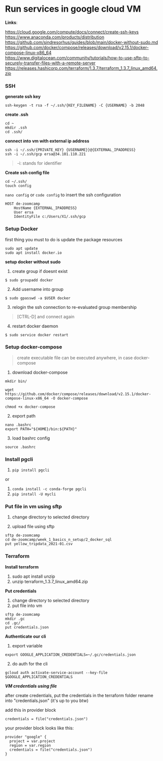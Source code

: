 # Run services in google cloud VM
**Links**:

https://cloud.google.com/compute/docs/connect/create-ssh-keys
https://www.anaconda.com/products/distribution
https://github.com/sindresorhus/guides/blob/main/docker-without-sudo.md
https://github.com/docker/compose/releases/download/v2.15.1/docker-compose-linux-x86_64
https://www.digitalocean.com/community/tutorials/how-to-use-sftp-to-securely-transfer-files-with-a-remote-server
https://releases.hashicorp.com/terraform/1.3.7/terraform_1.3.7_linux_amd64.zip


### **SSH**
**generate ssh key**
```
ssh-keygen -t rsa -f ~/.ssh/{KEY_FILENAME} -C {USERNAME} -b 2048
```
**create .ssh**
```
cd ~
mkdir .ssh
cd .ssh/
```

**connect into vm with external ip address**
```
ssh -i ~/.ssh/{PRIVATE_KEY} {USERNAME}}@{EXTERNAL_IPADDRESS}
ssh -i ~/.ssh/gcp ersa@34.101.110.221
```
> -i: stands for identifier

**Create ssh config file**
```
cd ~/.ssh/
touch config
```

```nano config``` or ```code config``` to insert the ssh configuration

```
HOST de-zoomcamp
    HostName {EXTERNAL_IPADDRESS}
    User ersa
    IdentityFile c:/Users/X1/.ssh/gcp
```

### **Setup Docker**
first thing you must to do is update the package resources
```
sudo apt update
sudo apt install docker.io
```

**setup docker without sudo**

1. create group if doesnt exist
```
$ sudo groupadd docker
```

2. Add username into group
```
$ sudo gpasswd -a $USER docker
```

3. relogin the ssh connection to re-evaluated group membership
> [CTRL-D] and connect again
4. restart docker daemon 

```
$ sudo service docker restart
```

### **Setup docker-compose**
> create executable file can be executed anywhere, in case docker-compose
1. download docker-compose 
```
mkdir bin/

wget https://github.com/docker/compose/releases/download/v2.15.1/docker-compose-linux-x86_64 -O docker-compose

chmod +x docker-compose
```
2. export path
```
nano .bashrc 
export PATH="${HOME}/bin:${PATH}"
```

3. load bashrc config 
```
source .bashrc
```

### **Install pgcli**
1. ```pip install pgcli```

or 

1. ```conda install -c conda-forge pgcli```
2. ```pip install -U mycli```

### **Put file in vm using sftp**
1. change directory to selected directory

2. upload file using sftp
```
sftp de-zoomcamp
cd de-zoomcamp/week_1_basics_n_setup/2_docker_sql
put yellow_tripdata_2021-01.csv
```

### **Terraform**
**Install terraform**
1. sudo apt install unzip
2. unzip terraform_1.3.7_linux_amd64.zip


**Put credentials**
1. change directory to selected directory
2. put file into vm
```
sftp de-zoomcamp
mkdir .gc
cd .gc/
put credentials.json
```
**Authenticate our cli**

1. export variable 
```
export GOOGLE_APPLICATION_CREDENTIALS=~/.gc/credentials.json
```
2. do auth for the cli
```
gcloud auth activate-service-account --key-file $GOOGLE_APPLICATION_CREDENTIALS
```

***VM credentials using file***

after create credentials, put the credentials in the terraform folder rename into "credentials.json" (it's up to you btw)

add this in provider block
```
credentials = file("credentials.json")
```
your provider block looks like this: 
```
provider "google" {
  project = var.project
  region = var.region
  credentials = file("credentials.json")
}
```
